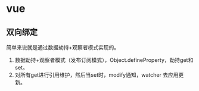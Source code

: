 # vue

## 双向绑定
简单来说就是通过数据劫持+观察者模式实现的。  
1. 数据劫持+观察者模式（发布订阅模式），Object.defineProperty，劫持get和set。  
2. 对所有get进行引用维护，然后当set时，modify通知，watcher 去应用更新。